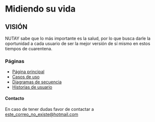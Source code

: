 # Midiendo su vida

## VISIÓN
NUTAY sabe que lo más importante es la salud, por lo que busca darle la oportunidad a cada usuario de ser la mejor versión de sí mismo en estos tiempos de cuarentena.

### Páginas
* [Página principal](index.md)
* [Casos de uso](CasosUso.md)
* [Diagramas de secuencia](secuencias.md)
* [Historias de usuario](HistoriasUsuario.md)

#### Contacto
En caso de tener dudas favor de contactar a [este_correo_no_existe@hotmail.com](https://outlook.live.com/owa/)
